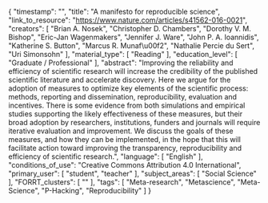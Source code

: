 {
    "timestamp": "",
    "title": "A manifesto for reproducible science",
    "link_to_resource": "https://www.nature.com/articles/s41562-016-0021",
    "creators": [
        "Brian A. Nosek",
        "Christopher D. Chambers",
        "Dorothy V. M. Bishop",
        "Eric-Jan Wagenmakers",
        "Jennifer J. Ware",
        "John P. A. Ioannidis",
        "Katherine S. Button",
        "Marcus R. Munaf\u00f2",
        "Nathalie Percie du Sert",
        "Uri Simonsohn"
    ],
    "material_type": [
        "Reading"
    ],
    "education_level": [
        "Graduate / Professional"
    ],
    "abstract": "Improving the reliability and efficiency of scientific research will increase the credibility of the published scientific literature and accelerate discovery. Here we argue for the adoption of measures to optimize key elements of the scientific process: methods, reporting and dissemination, reproducibility, evaluation and incentives. There is some evidence from both simulations and empirical studies supporting the likely effectiveness of these measures, but their broad adoption by researchers, institutions, funders and journals will require iterative evaluation and improvement. We discuss the goals of these measures, and how they can be implemented, in the hope that this will facilitate action toward improving the transparency, reproducibility and efficiency of scientific research.",
    "language": [
        "English"
    ],
    "conditions_of_use": "Creative Commons Attribution 4.0 International",
    "primary_user": [
        "student",
        "teacher"
    ],
    "subject_areas": [
        "Social Science"
    ],
    "FORRT_clusters": [
        ""
    ],
    "tags": [
        "Meta-research",
        "Metascience",
        "Meta-Science",
        "P-Hacking",
        "Reproducibility"
    ]
}